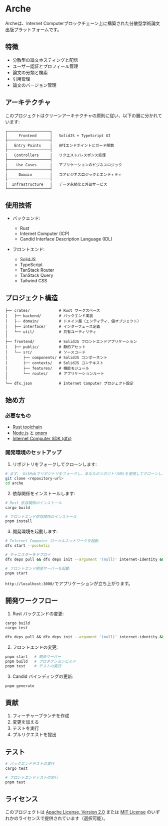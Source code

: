 # Arche

Archeは、Internet Computerブロックチェーン上に構築された分散型学術論文出版プラットフォームです。

## 特徴

- 分散型の論文ホスティングと配信
- ユーザー認証とプロフィール管理
- 論文の分類と検索
- 引用管理
- 論文のバージョン管理

## アーキテクチャ

このプロジェクトはクリーンアーキテクチャの原則に従い、以下の層に分かれています:

```
┌───────────────────┐
│     Frontend      │   SolidJS + TypeScript UI
├───────────────────┤
│   Entry Points    │   APIエンドポイントとガード関数
├───────────────────┤
│   Controllers     │   リクエスト/レスポンス処理
├───────────────────┤
│    Use Cases      │   アプリケーションのビジネスロジック
├───────────────────┤
│     Domain        │   コアビジネスロジックとエンティティ
├───────────────────┤
│  Infrastructure   │   データ永続化と外部サービス
└───────────────────┘
```

## 使用技術

- バックエンド:

  - Rust
  - Internet Computer (ICP)
  - Candid Interface Description Language (IDL)

- フロントエンド:
  - SolidJS
  - TypeScript
  - TanStack Router
  - TanStack Query
  - Tailwind CSS

## プロジェクト構造

```
├── crates/             # Rust ワークスペース
│   ├── backend/        # バックエンド実装
│   ├── domain/         # ドメイン層（エンティティ、値オブジェクト）
│   ├── interface/      # インターフェース定義
│   └── util/           # 共有ユーティリティ
│
├── frontend/           # SolidJS フロントエンドアプリケーション
│   ├── public/         # 静的アセット
│   └── src/            # ソースコード
│       ├── components/ # SolidJS コンポーネント
│       ├── contexts/   # SolidJS コンテキスト
│       ├── features/   # 機能モジュール
│       └── routes/     # アプリケーションルート
│
└── dfx.json            # Internet Computer プロジェクト設定
```

## 始め方

### 必要なもの

- [Rust toolchain](https://www.rust-lang.org/tools/install)
- [Node.js](https://nodejs.org/en/download/) と [pnpm](https://pnpm.io/installation)
- [Internet Computer SDK (dfx)](https://internetcomputer.org/docs/building-apps/getting-started/install)

### 開発環境のセットアップ

1. リポジトリをフォークしてクローンします:

```bash
# まず、 GitHubでリポジトリをフォークし、あなたのリポジトリURLを使用してクローンします:
git clone <repository-url>
cd arche
```

2. 依存関係をインストールします:

```bash
# Rust 依存関係のインストール
cargo build

# フロントエンド依存関係のインストール
pnpm install
```

3. 開発環境を起動します:

```bash
# Internet Computer ローカルネットワークを起動
dfx start --pocketic

# キャニスターをデプロイ
dfx deps pull && dfx deps init --argument '(null)' internet-identity && dfx deps deploy && dfx deploy backend

# フロントエンド開発サーバーを起動
pnpm start
```

`http://localhost:3000/`でアプリケーションが立ち上がります。

## 開発ワークフロー

1. Rust バックエンドの変更:

```bash
cargo build
cargo test

dfx deps pull && dfx deps init --argument '(null)' internet-identity && dfx deps deploy && dfx deploy backend
```

2. フロントエンドの変更:

```bash
pnpm start   # 開発サーバー
pnpm build   # プロダクションビルド
pnpm test    # テストの実行
```

3. Candid バインディングの更新:

```bash
pnpm generate
```

## 貢献

1. フィーチャーブランチを作成
2. 変更を加える
3. テストを実行
4. プルリクエストを提出

## テスト

```bash
# バックエンドテストの実行
cargo test

# フロントエンドテストの実行
pnpm test
```

## ライセンス

このプロジェクトは [Apache License, Version 2.0](./LICENSE-APACHE) または [MIT License](./LICENSE-MIT) のいずれかのライセンスで提供されています（選択可能）。
